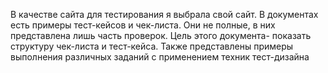 В качестве сайта для тестирования я выбрала свой сайт. В документах есть примеры тест-кейсов и чек-листа. Они не полные, в них представлена лишь часть проверок. Цель этого документа- показать структуру чек-листа и тест-кейса. Также представлены примеры выполнения различных заданий с применением техник тест-дизайна
